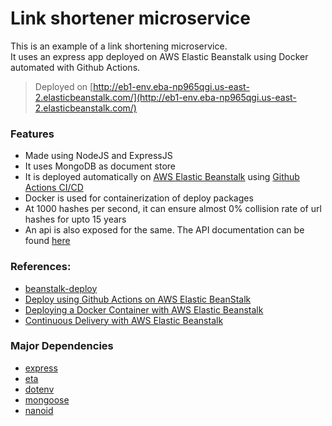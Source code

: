 # Link shortener microservice

This is an example of a link shortening microservice.  
It uses an express app deployed on AWS Elastic Beanstalk using Docker automated with Github Actions.

> Deployed on [http://eb1-env.eba-np965qgi.us-east-2.elasticbeanstalk.com/](http://eb1-env.eba-np965qgi.us-east-2.elasticbeanstalk.com/)

### Features

- Made using NodeJS and ExpressJS
- It uses MongoDB as document store
- It is deployed automatically on [AWS Elastic Beanstalk](https://aws.amazon.com/elasticbeanstalk/) using [Github Actions CI/CD](https://github.com/features/actions)
- Docker is used for containerization of deploy packages
- At 1000 hashes per second, it can ensure almost 0% collision rate of url hashes for upto 15 years
- An api is also exposed for the same. The API documentation can be found [here](https://documenter.getpostman.com/view/9368565/TzkyNLWL)

### References:

- [beanstalk-deploy](https://github.com/einaregilsson/beanstalk-deploy)
- [Deploy using Github Actions on AWS Elastic BeanStalk](https://javascript.plainenglish.io/deploy-using-github-actions-on-aws-elastic-beanstalk-c23ecd35776d)
- [Deploying a Docker Container with AWS Elastic Beanstalk](https://medium.com/@sommershurbaji/deploying-a-docker-container-to-aws-with-elastic-beanstalk-28adfd6e7e95)
- [Continuous Delivery with AWS Elastic Beanstalk](https://medium.com/@sommershurbaji/continuous-delivery-with-aws-elastic-beanstalk-and-travis-ci-2dd54754965f)

### Major Dependencies

- [express](https://www.npmjs.com/package/express)
- [eta](https://www.npmjs.com/package/eta)
- [dotenv](https://www.npmjs.com/package/dotenv)
- [mongoose](https://www.npmjs.com/package/mongoose)
- [nanoid](https://www.npmjs.com/package/nanoid)

